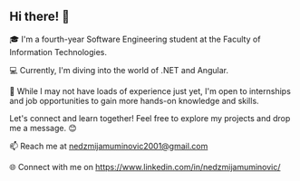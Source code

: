 ## Hi there! 👋

🎓 I'm a fourth-year Software Engineering student at the Faculty of Information Technologies.

💻 Currently, I'm diving into the world of .NET and Angular.

🚀 While I may not have loads of experience just yet, I'm open to internships and job opportunities to gain more hands-on knowledge and skills.

Let's connect and learn together! Feel free to explore my projects and drop me a message. 😊

📫 Reach me at nedzmijamuminovic2001@gmail.com

🌐 Connect with me on https://www.linkedin.com/in/nedzmijamuminovic/
